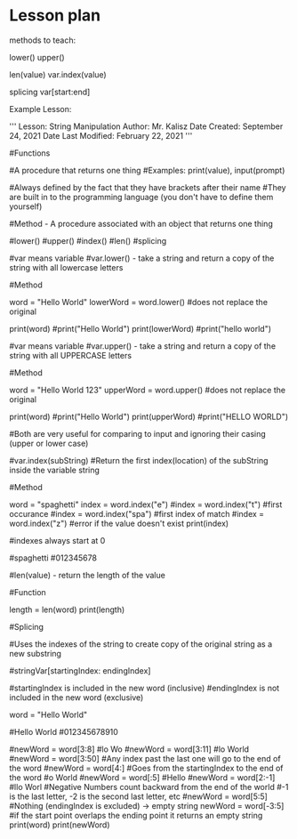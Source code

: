 # Lesson plan
  
methods to teach:

lower()
upper()

len(value)
var.index(value)

splicing
var[start:end]

Example Lesson:

'''
	Lesson: String Manipulation
	Author: Mr. Kalisz
	Date Created: September 24, 2021
	Date Last Modified: February 22, 2021
'''

#Functions

#A procedure that returns one thing
#Examples: print(value), input(prompt)

#Always defined by the fact that they have brackets after their name
#They are built in to the programming language (you don't have to define them yourself)

#Method - A procedure associated with an object that returns one thing

#lower()
#upper()
#index()
#len()
#splicing

#var means variable
#var.lower() - take a string and return a copy of the string with all lowercase letters

#Method

word = "Hello World"
lowerWord = word.lower() #does not replace the original

print(word) #print("Hello World")
print(lowerWord) #print("hello world")


#var means variable
#var.upper() - take a string and return a copy of the string with all UPPERCASE letters

#Method

word = "Hello World 123"
upperWord = word.upper() #does not replace the original

print(word) #print("Hello World")
print(upperWord) #print("HELLO WORLD")

#Both are very useful for comparing to input and ignoring their casing (upper or lower case)

#var.index(subString)
#Return the first index(location) of the subString inside the variable string

#Method

word = "spaghetti"
index = word.index("e")
#index = word.index("t") #first occurance
#index = word.index("spa") #first index of match
#index = word.index("z") #error if the value doesn't exist
print(index)

#indexes always start at 0

#spaghetti
#012345678

#len(value) - return the length of the value

#Function

length = len(word)
print(length)

#Splicing

#Uses the indexes of the string to create copy of the original string as a new substring

#stringVar[startingIndex: endingIndex]

#startingIndex is included in the new word (inclusive)
#endingIndex is not included in the new word (exclusive)

word = "Hello World"

#Hello World
#012345678910

#newWord = word[3:8]
#lo Wo
#newWord = word[3:11]
#lo World
#newWord = word[3:50] #Any index past the last one will go to the end of the word
#newWord = word[4:] #Goes from the startingIndex to the end of the word
#o World
#newWord = word[:5]
#Hello
#newWord = word[2:-1] #llo Worl
#Negative Numbers count backward from the end of the world
#-1 is the last letter, -2 is the second last letter, etc
#newWord = word[5:5] #Nothing (endingIndex is excluded) -> empty string
newWord = word[-3:5] #if the start point overlaps the ending point it returns an empty string
print(word)
print(newWord)